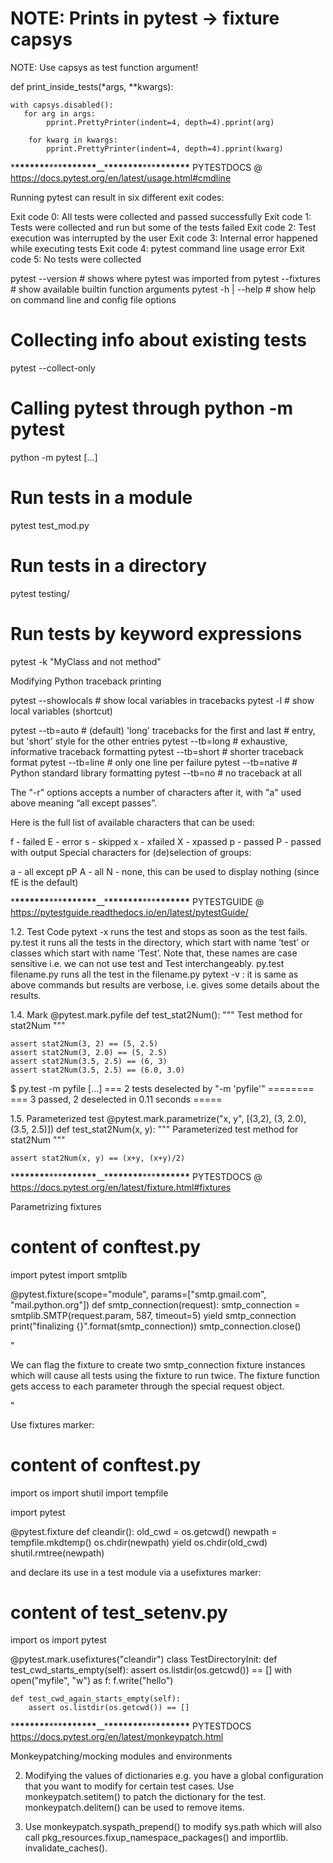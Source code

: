 # NOTE: Prints in pytest -> fixture capsys

NOTE: Use capsys as test function argument!

def print_inside_tests(\*args, \*\*kwargs):

    with capsys.disabled():
       for arg in args:
            pprint.PrettyPrinter(indent=4, depth=4).pprint(arg)

        for kwarg in kwargs:
            pprint.PrettyPrinter(indent=4, depth=4).pprint(kwarg)

\***\*\*\*\*\*\*\***\*\*\***\*\*\*\*\*\*\***\_\_\***\*\*\*\*\*\*\***\*\*\***\*\*\*\*\*\*\*** PYTESTDOCS
@ https://docs.pytest.org/en/latest/usage.html#cmdline

Running pytest can result in six different exit codes:

Exit code 0: All tests were collected and passed successfully
Exit code 1: Tests were collected and run but some of the tests failed
Exit code 2: Test execution was interrupted by the user
Exit code 3: Internal error happened while executing tests
Exit code 4: pytest command line usage error
Exit code 5: No tests were collected

pytest --version # shows where pytest was imported from
pytest --fixtures # show available builtin function arguments
pytest -h | --help # show help on command line and config file options

# Collecting info about existing tests

pytest --collect-only

# Calling pytest through python -m pytest

python -m pytest [...]

# Run tests in a module

pytest test_mod.py

# Run tests in a directory

pytest testing/

# Run tests by keyword expressions

pytest -k "MyClass and not method"

Modifying Python traceback printing

pytest --showlocals # show local variables in tracebacks
pytest -l # show local variables (shortcut)

pytest --tb=auto # (default) 'long' tracebacks for the first and last # entry, but 'short' style for the other entries
pytest --tb=long # exhaustive, informative traceback formatting
pytest --tb=short # shorter traceback format
pytest --tb=line # only one line per failure
pytest --tb=native # Python standard library formatting
pytest --tb=no # no traceback at all

The "-r" options accepts a number of characters after it,
with "a" used above meaning “all except passes”.

Here is the full list of available characters that can be used:

f - failed
E - error
s - skipped
x - xfailed
X - xpassed
p - passed
P - passed with output
Special characters for (de)selection of groups:

a - all except pP
A - all
N - none, this can be used to display nothing (since fE is the default)

\***\*\*\*\*\*\*\***\*\*\***\*\*\*\*\*\*\***\_\_\***\*\*\*\*\*\*\***\*\*\***\*\*\*\*\*\*\*** PYTESTGUIDE
@ https://pytestguide.readthedocs.io/en/latest/pytestGuide/

1.2. Test Code
pytext -x runs the test and stops as soon as the test fails.
py.test it runs all the tests in the directory, which start with name ‘test’ or classes which start with name ‘Test’. Note that, these names are case sensitive i.e. we can not use test and Test interchangeably.
py.test filename.py runs all the test in the filename.py
pytext -v : it is same as above commands but results are verbose,
i.e. gives some details about the results.

1.4. Mark
@pytest.mark.pyfile
def test_stat2Num():
""" Test method for stat2Num """

    assert stat2Num(3, 2) == (5, 2.5)
    assert stat2Num(3, 2.0) == (5, 2.5)
    assert stat2Num(3.5, 2.5) == (6, 3)
    assert stat2Num(3.5, 2.5) == (6.0, 3.0)

\$ py.test -m pyfile
[...]
=== 2 tests deselected by "-m 'pyfile'" ========
=== 3 passed, 2 deselected in 0.11 seconds =====

1.5. Parameterized test
@pytest.mark.parametrize("x, y", [(3,2), (3, 2.0), (3.5, 2.5)])
def test_stat2Num(x, y):
""" Parameterized test method for stat2Num """

    assert stat2Num(x, y) == (x+y, (x+y)/2)

\***\*\*\*\*\*\*\***\*\*\***\*\*\*\*\*\*\***\_\_\***\*\*\*\*\*\*\***\*\*\***\*\*\*\*\*\*\*** PYTESTDOCS
@ https://docs.pytest.org/en/latest/fixture.html#fixtures

Parametrizing fixtures

# content of conftest.py

import pytest
import smtplib

@pytest.fixture(scope="module", params=["smtp.gmail.com", "mail.python.org"])
def smtp_connection(request):
smtp_connection = smtplib.SMTP(request.param, 587, timeout=5)
yield smtp_connection
print("finalizing {}".format(smtp_connection))
smtp_connection.close()

"

We can flag the fixture to create two smtp_connection
fixture instances which will cause all tests using the
fixture to run twice. The fixture function gets access
to each parameter through the special request object.

"

Use fixtures marker:

# content of conftest.py

import os
import shutil
import tempfile

import pytest

@pytest.fixture
def cleandir():
old_cwd = os.getcwd()
newpath = tempfile.mkdtemp()
os.chdir(newpath)
yield
os.chdir(old_cwd)
shutil.rmtree(newpath)

and declare its use in a test module via a usefixtures marker:

# content of test_setenv.py

import os
import pytest

@pytest.mark.usefixtures("cleandir")
class TestDirectoryInit:
def test_cwd_starts_empty(self):
assert os.listdir(os.getcwd()) == []
with open("myfile", "w") as f:
f.write("hello")

    def test_cwd_again_starts_empty(self):
        assert os.listdir(os.getcwd()) == []

\***\*\*\*\*\*\*\***\*\*\***\*\*\*\*\*\*\***\_\_\***\*\*\*\*\*\*\***\*\*\***\*\*\*\*\*\*\*** PYTESTDOCS
https://docs.pytest.org/en/latest/monkeypatch.html

Monkeypatching/mocking modules and environments

2. Modifying the values of dictionaries e.g. you have a global
   configuration that you want to modify for certain test cases.
   Use monkeypatch.setitem() to patch the dictionary for the test.
   monkeypatch.delitem() can be used to remove items.

3. Use monkeypatch.syspath_prepend() to modify sys.path which will
   also call pkg_resources.fixup_namespace_packages() and importlib.
   invalidate_caches().
